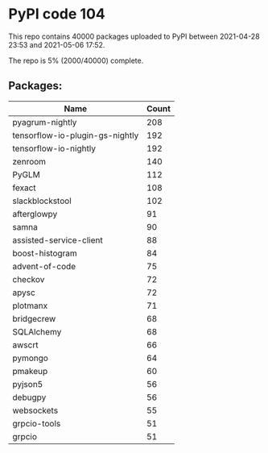 # PyPI code 104

This repo contains 40000 packages uploaded to PyPI between 
2021-04-28 23:53 and 2021-05-06 17:52.

The repo is 5% (2000/40000) complete.

## Packages:

| Name  | Count |
| ----- | ----- |
| pyagrum-nightly | 208 |
| tensorflow-io-plugin-gs-nightly | 192 |
| tensorflow-io-nightly | 192 |
| zenroom | 140 |
| PyGLM | 112 |
| fexact | 108 |
| slackblockstool | 102 |
| afterglowpy | 91 |
| samna | 90 |
| assisted-service-client | 88 |
| boost-histogram | 84 |
| advent-of-code | 75 |
| checkov | 72 |
| apysc | 72 |
| plotmanx | 71 |
| bridgecrew | 68 |
| SQLAlchemy | 68 |
| awscrt | 66 |
| pymongo | 64 |
| pmakeup | 60 |
| pyjson5 | 56 |
| debugpy | 56 |
| websockets | 55 |
| grpcio-tools | 51 |
| grpcio | 51 |


